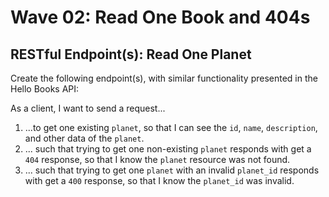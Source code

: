# Wave 02: Read One Book and 404s

## RESTful Endpoint(s): Read One Planet
Create the following endpoint(s), with similar functionality presented in the Hello Books API:

As a client, I want to send a request...

1. ...to get one existing `planet`, so that I can see the `id`, `name`, `description`, and other data of the `planet`.
2. ... such that trying to get one non-existing `planet` responds with get a `404` response, so that I know the `planet` resource was not found.
3. ... such that trying to get one `planet` with an invalid `planet_id` responds with get a `400` response, so that I know the `planet_id` was invalid.
    
